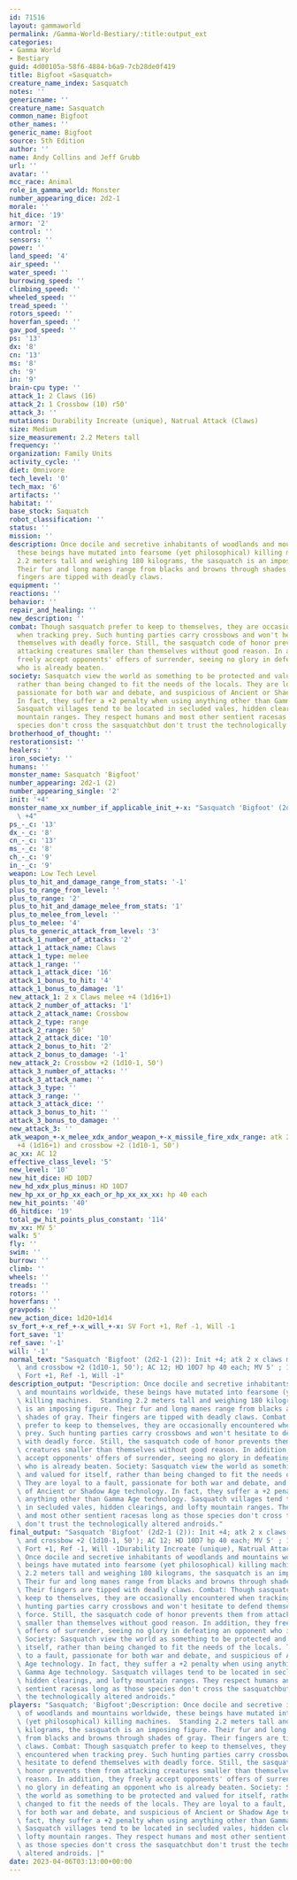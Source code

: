 ```yaml
---
id: 71516
layout: gammaworld
permalink: /Gamma-World-Bestiary/:title:output_ext
categories:
- Gamma World
- Bestiary
guid: 4d00105a-58f6-4884-b6a9-7cb28de0f419
title: Bigfoot «Sasquatch»
creature_name_index: Sasquatch
notes: ''
genericname: ''
creature_name: Sasquatch
common_name: Bigfoot
other_names: ''
generic_name: Bigfoot
source: 5th Edition
author: ''
name: Andy Collins and Jeff Grubb
url: ''
avatar: ''
mcc_race: Animal
role_in_gamma_world: Monster
number_appearing_dice: 2d2-1
morale: ''
hit_dice: '19'
armor: '2'
control: ''
sensors: ''
power: ''
land_speed: '4'
air_speed: ''
water_speed: ''
burrowing_speed: ''
climbing_speed: ''
wheeled_speed: ''
tread_speed: ''
rotors_speed: ''
hoverfan_speed: ''
gav_pod_speed: ''
ps: '13'
dx: '8'
cn: '13'
ms: '8'
ch: '9'
in: '9'
brain-cpu type: ''
attack_1: 2 Claws (16)
attack_2: 1 Crossbow (10) r50'
attack_3: ''
mutations: Durability Increate (unique), Natrual Attack (Claws)
size: Medium
size_measurement: 2.2 Meters tall
frequency: ''
organization: Family Units
activity_cycle: ''
diet: Omnivore
tech_level: '0'
tech_max: '6'
artifacts: ''
habitat: ''
base_stock: Saquatch
robot_classification: ''
status: ''
mission: ''
description: Once docile and secretive inhabitants of woodlands and mountains worldwide,
  these beings have mutated into fearsome (yet philosophical) killing machines.  Standing
  2.2 meters tall and weighing 180 kilograms, the sasquatch is an imposing figure.
  Their fur and long manes range from blacks and browns through shades of gray. Their
  fingers are tipped with deadly claws.
equipment: ''
reactions: ''
behavior: ''
repair_and_healing: ''
new_description: ''
combat: Though sasquatch prefer to keep to themselves, they are occasionally encountered
  when tracking prey. Such hunting parties carry crossbows and won't hesitate to defend
  themselves with deadly force. Still, the sasquatch code of honor prevents them from
  attacking creatures smaller than themselves without good reason. In addition, they
  freely accept opponents' offers of surrender, seeing no glory in defeating an opponent
  who is already beaten.
society: Sasquatch view the world as something to be protected and valued for itself,
  rather than being changed to fit the needs of the locals. They are loyal to a fault,
  passionate for both war and debate, and suspicious of Ancient or Shadow Age technology.
  In fact, they suffer a +2 penalty when using anything other than Gamma Age technology.
  Sasquatch villages tend to be located in secluded vales, hidden clearings, and lofty
  mountain ranges. They respect humans and most other sentient racesas long as those
  species don't cross the sasquatchbut don't trust the technologically altered androids.
brotherhood_of_thought: ''
restorationsist: ''
healers: ''
iron_society: ''
humans: ''
monster_name: Sasquatch 'Bigfoot'
number_appearing: 2d2-1 (2)
number_appearing_single: '2'
init: '+4'
monster_name_xx_number_if_applicable_init_+-x: "Sasquatch 'Bigfoot' (2d2-1 (2)): Init\
  \ +4"
ps_-_c: '13'
dx_-_c: '8'
cn_-_c: '13'
ms_-_c: '8'
ch_-_c: '9'
in_-_c: '9'
weapon: Low Tech Level
plus_to_hit_and_damage_range_from_stats: '-1'
plus_to_range_from_level: ''
plus_to_range: '2'
plus_to_hit_and_damage_melee_from_stats: '1'
plus_to_melee_from_level: ''
plus_to_melee: '4'
plus_to_generic_attack_from_level: '3'
attack_1_number_of_attacks: '2'
attack_1_attack_name: Claws
attack_1_type: melee
attack_1_range: ''
attack_1_attack_dice: '16'
attack_1_bonus_to_hit: '4'
attack_1_bonus_to_damage: '1'
new_attack_1: 2 x Claws melee +4 (1d16+1)
attack_2_number_of_attacks: '1'
attack_2_attack_name: Crossbow
attack_2_type: range
attack_2_range: 50'
attack_2_attack_dice: '10'
attack_2_bonus_to_hit: '2'
attack_2_bonus_to_damage: '-1'
new_attack_2: Crossbow +2 (1d10-1, 50')
attack_3_number_of_attacks: ''
attack_3_attack_name: ''
attack_3_type: ''
attack_3_range: ''
attack_3_attack_dice: ''
attack_3_bonus_to_hit: ''
attack_3_bonus_to_damage: ''
new_attack_3: ''
atk_weapon_+-x_melee_xdx_andor_weapon_+-x_missile_fire_xdx_range: atk 2 x claws melee
  +4 (1d16+1) and crossbow +2 (1d10-1, 50')
ac_xx: AC 12
effective_class_level: '5'
new_level: '10'
new_hit_dice: HD 10D7
new_hd_xdx_plus_minus: HD 10D7
new_hp_xx_or_hp_xx_each_or_hp_xx_xx_xx: hp 40 each
new_hit_points: '40'
d6_hitdice: '19'
total_gw_hit_points_plus_constant: '114'
mv_xx: MV 5'
walk: 5'
fly: ''
swim: ''
burrow: ''
climb: ''
wheels: ''
treads: ''
rotors: ''
hoverfans: ''
gravpods: ''
new_action_dice: 1d20+1d14
sv_fort_+-x_ref_+-x_will_+-x: SV Fort +1, Ref -1, Will -1
fort_save: '1'
ref_save: '-1'
will: '-1'
normal_text: "Sasquatch 'Bigfoot' (2d2-1 (2)): Init +4; atk 2 x claws melee +4 (1d16+1)\
  \ and crossbow +2 (1d10-1, 50'); AC 12; HD 10D7 hp 40 each; MV 5' ; 1d20+1d14; SV\
  \ Fort +1, Ref -1, Will -1"
description_output: "Description: Once docile and secretive inhabitants of woodlands\
  \ and mountains worldwide, these beings have mutated into fearsome (yet philosophical)\
  \ killing machines.  Standing 2.2 meters tall and weighing 180 kilograms, the sasquatch\
  \ is an imposing figure. Their fur and long manes range from blacks and browns through\
  \ shades of gray. Their fingers are tipped with deadly claws. Combat: Though sasquatch\
  \ prefer to keep to themselves, they are occasionally encountered when tracking\
  \ prey. Such hunting parties carry crossbows and won't hesitate to defend themselves\
  \ with deadly force. Still, the sasquatch code of honor prevents them from attacking\
  \ creatures smaller than themselves without good reason. In addition, they freely\
  \ accept opponents' offers of surrender, seeing no glory in defeating an opponent\
  \ who is already beaten. Society: Sasquatch view the world as something to be protected\
  \ and valued for itself, rather than being changed to fit the needs of the locals.\
  \ They are loyal to a fault, passionate for both war and debate, and suspicious\
  \ of Ancient or Shadow Age technology. In fact, they suffer a +2 penalty when using\
  \ anything other than Gamma Age technology. Sasquatch villages tend to be located\
  \ in secluded vales, hidden clearings, and lofty mountain ranges. They respect humans\
  \ and most other sentient racesas long as those species don't cross the sasquatchbut\
  \ don't trust the technologically altered androids."
final_output: "Sasquatch 'Bigfoot' (2d2-1 (2)): Init +4; atk 2 x claws melee +4 (1d16+1)\
  \ and crossbow +2 (1d10-1, 50'); AC 12; HD 10D7 hp 40 each; MV 5' ; 1d20+1d14; SV\
  \ Fort +1, Ref -1, Will -1Durability Increate (unique), Natrual Attack (Claws)Description:\
  \ Once docile and secretive inhabitants of woodlands and mountains worldwide, these\
  \ beings have mutated into fearsome (yet philosophical) killing machines.  Standing\
  \ 2.2 meters tall and weighing 180 kilograms, the sasquatch is an imposing figure.\
  \ Their fur and long manes range from blacks and browns through shades of gray.\
  \ Their fingers are tipped with deadly claws. Combat: Though sasquatch prefer to\
  \ keep to themselves, they are occasionally encountered when tracking prey. Such\
  \ hunting parties carry crossbows and won't hesitate to defend themselves with deadly\
  \ force. Still, the sasquatch code of honor prevents them from attacking creatures\
  \ smaller than themselves without good reason. In addition, they freely accept opponents'\
  \ offers of surrender, seeing no glory in defeating an opponent who is already beaten.\
  \ Society: Sasquatch view the world as something to be protected and valued for\
  \ itself, rather than being changed to fit the needs of the locals. They are loyal\
  \ to a fault, passionate for both war and debate, and suspicious of Ancient or Shadow\
  \ Age technology. In fact, they suffer a +2 penalty when using anything other than\
  \ Gamma Age technology. Sasquatch villages tend to be located in secluded vales,\
  \ hidden clearings, and lofty mountain ranges. They respect humans and most other\
  \ sentient racesas long as those species don't cross the sasquatchbut don't trust\
  \ the technologically altered androids."
players: "Sasquatch; 'Bigfoot';Description: Once docile and secretive inhabitants\
  \ of woodlands and mountains worldwide, these beings have mutated into fearsome\
  \ (yet philosophical) killing machines.  Standing 2.2 meters tall and weighing 180\
  \ kilograms, the sasquatch is an imposing figure. Their fur and long manes range\
  \ from blacks and browns through shades of gray. Their fingers are tipped with deadly\
  \ claws. Combat: Though sasquatch prefer to keep to themselves, they are occasionally\
  \ encountered when tracking prey. Such hunting parties carry crossbows and won't\
  \ hesitate to defend themselves with deadly force. Still, the sasquatch code of\
  \ honor prevents them from attacking creatures smaller than themselves without good\
  \ reason. In addition, they freely accept opponents' offers of surrender, seeing\
  \ no glory in defeating an opponent who is already beaten. Society: Sasquatch view\
  \ the world as something to be protected and valued for itself, rather than being\
  \ changed to fit the needs of the locals. They are loyal to a fault, passionate\
  \ for both war and debate, and suspicious of Ancient or Shadow Age technology. In\
  \ fact, they suffer a +2 penalty when using anything other than Gamma Age technology.\
  \ Sasquatch villages tend to be located in secluded vales, hidden clearings, and\
  \ lofty mountain ranges. They respect humans and most other sentient racesas long\
  \ as those species don't cross the sasquatchbut don't trust the technologically\
  \ altered androids. |"
date: 2023-04-06T03:13:00+00:00
---
```

</br>